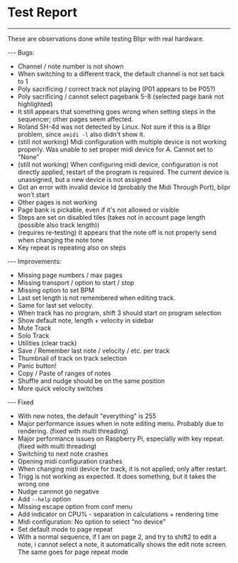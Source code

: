 # Test Report

---

These are observations done while testing Blipr with real hardware.

--- Bugs:

- Channel / note number is not shown 
- When switching to a different track, the default channel is not set back to 1
- Poly sacrificing / correct track not playing (P01 appears to be P05?)
- Poly sacrificing / cannot select pagebank 5-8 (selected page bank not highlighted)
- It still appears that something goes wrong when setting steps in the sequencer; other pages seem affected.
- Roland SH-4d was not detected by Linux. Not sure if this is a Blipr problem, since `amidi -l` also didn't show it.
- (still not working) Midi configuration with multiple device is not working properly. Was unable to set proper midi device for A. Cannot set to "None"
- (still not working) When configuring midi device, configuration is not directly applied, restart of the program is required. The current device is unassigned, but a new device is not assigned
- Got an error with invalid device Id (probably the Midi Through Port), blipr won't start
- Other pages is not working
- Page bank is pickable, even if it's not allowed or visible
- Steps are set on disabled tiles (takes not in account page length (possible also track length))
- (requires re-testing) It appears that the note off is not properly send when changing the note tone
- Key repeat is repeating also on steps

--- Improvements:

- Missing page numbers / max pages
- Missing transport / option to start / stop
- Missing option to set BPM
- Last set length is not remembered when editing track.
- Same for last set velocity.
- When track has no program, shift 3 should start on program selection
- Show default note, length + velocity in sidebar
- Mute Track
- Solo Track
- Utilities (clear track)
- Save / Remember last note / velocity / etc. per track
- Thumbnail of track on track selection
- Panic button!
- Copy / Paste of ranges of notes
- Shuffle and nudge should be on the same position
- More quick velocity switches

--- Fixed

- With new notes, the default "everything" is 255
- Major performance issues when in note editing menu. Probably due to rendering. (fixed with multi threading)
- Major performance issues on Raspberry Pi, especially with key repeat. (fixed with multi threading)
- Switching to next note crashes
- Opening midi configuration crashes
- When changing midi device for track, it is not applied, only after restart.
- Trigg is not working as expected. It does something, but it takes the wrong one
- Nudge cannnot go negative
- Add `--help` option
- Missing escape option from conf menu
- Add indicator on CPU% - separation in calculations + rendering time
- Midi configuration: No option to select "no device"
- Set default mode to page repeat
- With a normal sequence, if I am on page 2, and try to shift2 to edit a note, i cannot select a note, it automatically shows the edit note screen. The same goes for page repeat mode
